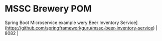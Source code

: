 # MSSC Brewery POM

Spring Boot Microservice example
wery Beer Inventory Service](https://github.com/springframeworkguru/mssc-beer-inventory-service) | 8082 |